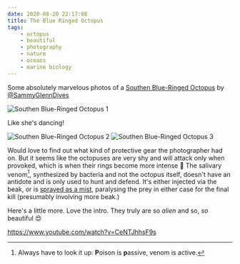 ```yaml
---
date: 2020-08-20 22:17:08
title: The Blue Ringed Octopus
tags:
    - octopus
    - beautiful
    - photography
    - nature
    - oceans
    - marine biology
---
```


Some absolutely marvelous photos of a [Southen Blue-Ringed Octopus](https://en.wikipedia.org/wiki/Southern_blue-ringed_octopus) by [@SammyGlennDives](https://www.facebook.com/SammyGlennDives/)

![Southen Blue-Ringed Octopus 1](/misc/b/blue-ringed-octopus-1.jpg)

Like she's dancing!

![Southen Blue-Ringed Octopus 2](/misc/b/blue-ringed-octopus-2.jpg)
![Southen Blue-Ringed Octopus 3](/misc/b/blue-ringed-octopus-3.jpg)

Would love to find out what kind of protective gear the photographer had on. But it seems like the octopuses are very shy and will attack only when provoked, which is when their rings become more intense 🐙 The salivary venom[^venom_versus_poison], synthesized by bacteria and not the octopus itself, doesn't have an antidote and is only used to hunt and defend. It's either injected via the beak, or is [sprayed as a mist](/misc/i/its-a-trap.mp4), paralysing the prey in either case for the final kill (presumably involving more beak.)

Here's a little more. Love the intro. They truly are so _alien_ and so, _so_ beautiful 😍

https://www.youtube.com/watch?v=CeNTJhhsF9s

[^venom_versus_poison]: Always have to look it up: **P**oison is **p**assive, venom is active.

